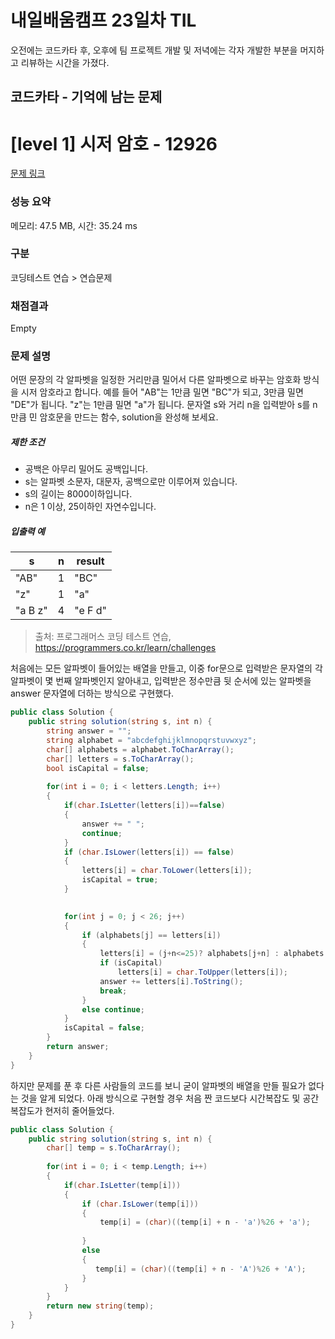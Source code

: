 # 내일배움캠프 23일차 TIL  
오전에는 코드카타 후, 오후에 팀 프로젝트 개발 및 저녁에는 각자 개발한 부분을 머지하고 리뷰하는 시간을 가졌다.  

## 코드카타 - 기억에 남는 문제  

# [level 1] 시저 암호 - 12926 

[문제 링크](https://school.programmers.co.kr/learn/courses/30/lessons/12926) 

### 성능 요약

메모리: 47.5 MB, 시간: 35.24 ms

### 구분

코딩테스트 연습 > 연습문제

### 채점결과

Empty

### 문제 설명

<p>어떤 문장의 각 알파벳을 일정한 거리만큼 밀어서 다른 알파벳으로 바꾸는 암호화 방식을 시저 암호라고 합니다.  예를 들어 "AB"는 1만큼 밀면 "BC"가 되고, 3만큼 밀면 "DE"가 됩니다. "z"는 1만큼 밀면 "a"가 됩니다. 문자열 s와 거리 n을 입력받아 s를 n만큼 민 암호문을 만드는 함수, solution을 완성해 보세요.</p>

<h5>제한 조건</h5>

<ul>
<li>공백은 아무리 밀어도 공백입니다.</li>
<li>s는 알파벳 소문자, 대문자, 공백으로만 이루어져 있습니다.</li>
<li>s의 길이는 8000이하입니다.</li>
<li>n은 1 이상, 25이하인 자연수입니다.</li>
</ul>

<h5>입출력 예</h5>
<table class="table">
        <thead><tr>
<th>s</th>
<th>n</th>
<th>result</th>
</tr>
</thead>
        <tbody><tr>
<td>"AB"</td>
<td>1</td>
<td>"BC"</td>
</tr>
<tr>
<td>"z"</td>
<td>1</td>
<td>"a"</td>
</tr>
<tr>
<td>"a B z"</td>
<td>4</td>
<td>"e F d"</td>
</tr>
</tbody>
      </table>

> 출처: 프로그래머스 코딩 테스트 연습, https://programmers.co.kr/learn/challenges

처음에는 모든 알파벳이 들어있는 배열을 만들고, 이중 for문으로 입력받은 문자열의 각 알파벳이 몇 번째 알파벳인지 알아내고, 입력받은 정수만큼 뒷 순서에 있는 알파벳을 answer 문자열에 더하는 방식으로 구현했다.  
```cs
public class Solution {
    public string solution(string s, int n) {
        string answer = "";
        string alphabet = "abcdefghijklmnopqrstuvwxyz";
        char[] alphabets = alphabet.ToCharArray();
        char[] letters = s.ToCharArray();
        bool isCapital = false;
        
        for(int i = 0; i < letters.Length; i++)
        {
            if(char.IsLetter(letters[i])==false)
            {
                answer += " ";
                continue;
            }
            if (char.IsLower(letters[i]) == false)
            {
                letters[i] = char.ToLower(letters[i]); 
                isCapital = true;
            }
            

            for(int j = 0; j < 26; j++)
            {         
                if (alphabets[j] == letters[i])
                {
                    letters[i] = (j+n<=25)? alphabets[j+n] : alphabets[j+n-26];
                    if (isCapital)
                        letters[i] = char.ToUpper(letters[i]);
                    answer += letters[i].ToString();
                    break;
                }
                else continue;
            }
            isCapital = false;
        }
        return answer;
    }
}
```
하지만 문제를 푼 후 다른 사람들의 코드를 보니 굳이 알파벳의 배열을 만들 필요가 없다는 것을 알게 되었다. 아래 방식으로 구현할 경우 처음 짠 코드보다 시간복잡도 및 공간복잡도가 현저히 줄어들었다.  
```cs
public class Solution {
    public string solution(string s, int n) {
        char[] temp = s.ToCharArray();
        
        for(int i = 0; i < temp.Length; i++)
        {
            if(char.IsLetter(temp[i]))
            {
                if (char.IsLower(temp[i]))
                {
                    temp[i] = (char)((temp[i] + n - 'a')%26 + 'a');
                    
                }
                else
                {
                   temp[i] = (char)((temp[i] + n - 'A')%26 + 'A');
                }
            }
        }
        return new string(temp);
    }
}
```   
